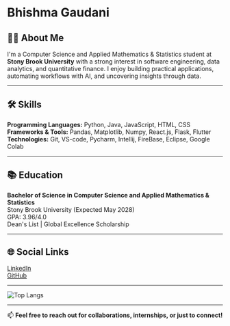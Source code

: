 # Bhishma Gaudani

## 👨‍💻 About Me  
I'm a Computer Science and Applied Mathematics & Statistics student at **Stony Brook University** with a strong interest in software engineering, data analytics, and quantitative finance. I enjoy building practical applications, automating workflows with AI, and uncovering insights through data.

---

## 🛠 Skills  
**Programming Languages:** Python, Java, JavaScript, HTML, CSS
**Frameworks & Tools:** Pandas, Matplotlib, Numpy, React.js, Flask, Flutter
**Technologies:** Git, VS-code, Pycharm, Intellij, FireBase, Eclipse, Google Colab

---

## 📚 Education  
**Bachelor of Science in Computer Science and Applied Mathematics & Statistics**  
Stony Brook University (Expected May 2028)  
GPA: 3.96/4.0  
Dean's List | Global Excellence Scholarship

---

## 🌐 Social Links  
[LinkedIn](https://www.linkedin.com/in/bhishmagaudani/)  
[GitHub](https://github.com/BhishmaGaudani)

---

![Top Langs](https://github-readme-stats.vercel.app/api/top-langs/?username=BhishmaGaudani&layout=compact)

---

📫 **Feel free to reach out for collaborations, internships, or just to connect!**
